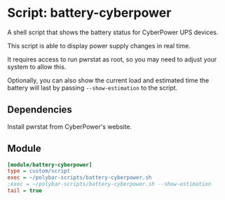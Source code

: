 # Script: battery-cyberpower

A shell script that shows the battery status for CyberPower UPS devices.

This script is able to display power supply changes in real time.

It requires access to run pwrstat as root, so you may need to adjust your system to allow this.

Optionally, you can also show the current load and estimated time the battery will last by passing `--show-estimation` to the script.

## Dependencies

Install pwrstat from CyberPower's website.

## Module

```ini
[module/battery-cyberpower]
type = custom/script
exec = ~/polybar-scripts/battery-cyberpower.sh
;exec = ~/polybar-scripts/battery-cyberpower.sh --show-estimation
tail = true
```
